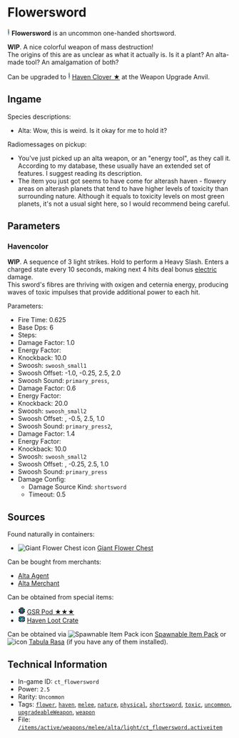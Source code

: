 # Flowersword

<img src="https://raw.githubusercontent.com/Ceterai/Enternia/main/items/active/weapons/melee/alta/light/ct_flowersword.png" alt="Flowersword icon" loading="lazy" width="auto" height="16px"/> **Flowersword** is an uncommon one-handed shortsword.

**WIP**. A nice colorful weapon of mass destruction!  
The origins of this are as unclear as what it actually is. Is it a plant? An alta-made tool? An amalgamation of both?

Can be upgraded to <img src="https://raw.githubusercontent.com/Ceterai/Enternia/main/items/active/weapons/melee/alta/light/ct_flowersword_2.png" alt="Haven Clover ★ icon" loading="lazy" width="auto" height="16px"/> [Haven Clover ★](https://ceterai.github.io/MyEnternia/Wiki/HavenClover) at the Weapon Upgrade Anvil.

## Ingame

Species descriptions:

- Alta: Wow, this is weird. Is it okay for me to hold it?

Radiomessages on pickup:

- You've just picked up an alta weapon, or an "energy tool", as they call it. According to my database, these usually have an extended set of features. I suggest reading its description.
- The item you just got seems to have come for alterash haven - flowery areas on alterash planets that tend to have higher levels of toxicity than surrounding nature. Although it equals to toxicity levels on most green planets, it's not a usual sight here, so I would recommend being careful.

## Parameters

### Havencolor

**WIP**. A sequence of 3 light strikes. Hold to perform a Heavy Slash.
Enters a charged state every 10 seconds, making next 4 hits deal bonus [electric](https://ceterai.github.io/MyEnternia/Wiki/Tags/Electric) damage.  
This sword's fibres are thriving with oxigen and ceternia energy, producing waves of toxic impulses that provide additional power to each hit.

Parameters:

- Fire Time: 0.625
- Base Dps: 6
- Steps: 
- Damage Factor: 1.0
- Energy Factor:
- Knockback: 10.0
- Swoosh: `swoosh_small1`
- Swoosh Offset:  -1.0,  -0.25,  2.5,  2.0
- Swoosh Sound: `primary_press`, 
- Damage Factor: 0.6
- Energy Factor:
- Knockback: 20.0
- Swoosh: `swoosh_small2`
- Swoosh Offset: ,  -0.5,  2.5,  1.0
- Swoosh Sound: `primary_press2`, 
- Damage Factor: 1.4
- Energy Factor:
- Knockback: 10.0
- Swoosh: `swoosh_small2`
- Swoosh Offset: ,  -0.25,  2.5,  1.0
- Swoosh Sound: `primary_press`
- Damage Config:
  - Damage Source Kind: `shortsword`
  - Timeout: 0.5

## Sources

Found naturally in containers:

- <img src="https://starbounder.org/mediawiki/images/b/ba/Giant_Flower_Chest.png" alt="Giant Flower Chest icon" loading="lazy" width="12px" height="9.75px"/> [Giant Flower Chest](https://starbounder.org/Giant_Flower_Chest)

Can be bought from merchants:

- [Alta Agent](https://ceterai.github.io/MyEnternia/Wiki/AltaAgent)
- [Alta Merchant](https://ceterai.github.io/MyEnternia/Wiki/AltaMerchant)

Can be obtained from special items:

- <img src="https://raw.githubusercontent.com/Ceterai/Enternia/main/items/active/alta/loot/other/gsr.png" alt="GSR Pod ★★★ icon" loading="lazy" width="auto" height="16px"/> [GSR Pod ★★★](https://ceterai.github.io/MyEnternia/Wiki/GSRPod)
- <img src="https://raw.githubusercontent.com/Ceterai/Enternia/main/items/active/alta/loot/biome/ct_haven_loot.png" alt="Haven Loot Crate icon" loading="lazy" width="auto" height="16px"/> [Haven Loot Crate](https://ceterai.github.io/MyEnternia/Wiki/HavenLootCrate)

Can be obtained via <img src="https://raw.githubusercontent.com/Silverfeelin/Starbound-SpawnableItemPack/master/interface/sip/iconSmall.png" alt="Spawnable Item Pack icon" width="18" height="14"/> [Spawnable Item Pack](https://steamcommunity.com/sharedfiles/filedetails/?id=733665104) or <img src="https://steamuserimages-a.akamaihd.net/ugc/263843960696222713/3EC9A7C005541F7D577EBCB8C5736B4EFC9973D6/" alt="icon" width="8" height="12"/> [Tabula Rasa](https://community.playstarbound.com/resources/the-tabula-rasa.3222/) (if you have any of them installed).

## Technical Information

- In-game ID: `ct_flowersword`
- Power: `2.5`
- Rarity: `Uncommon`
- Tags: [`flower`](https://ceterai.github.io/MyEnternia/Wiki/Tags/Flower), [`haven`](https://ceterai.github.io/MyEnternia/Wiki/Tags/Haven), [`melee`](https://ceterai.github.io/MyEnternia/Wiki/Tags/Melee), [`nature`](https://ceterai.github.io/MyEnternia/Wiki/Tags/Nature), [`physical`](https://ceterai.github.io/MyEnternia/Wiki/Tags/Physical), [`shortsword`](https://ceterai.github.io/MyEnternia/Wiki/Tags/Shortsword), [`toxic`](https://ceterai.github.io/MyEnternia/Wiki/Tags/Toxic), [`uncommon`](https://ceterai.github.io/MyEnternia/Wiki/Tags/Uncommon), [`upgradeableWeapon`](https://ceterai.github.io/MyEnternia/Wiki/Tags/UpgradeableWeapon), [`weapon`](https://ceterai.github.io/MyEnternia/Wiki/Tags/Weapon)
- File: [`/items/active/weapons/melee/alta/light/ct_flowersword.activeitem`](https://github.com/Ceterai/Enternia/blob/main/items/active/weapons/melee/alta/light/ct_flowersword.activeitem)
